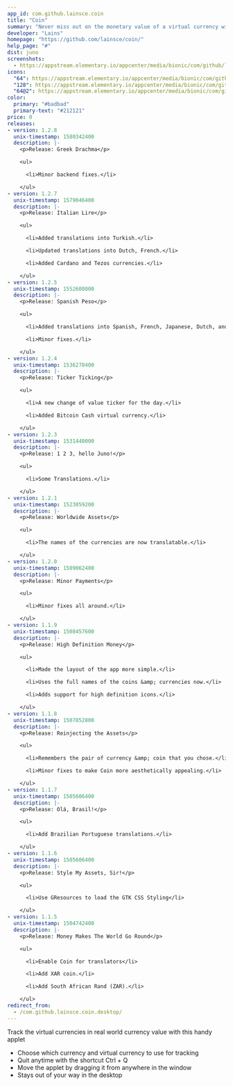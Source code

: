 ```yaml
---
app_id: com.github.lainsce.coin
title: "Coin"
summary: "Never miss out on the monetary value of a virtual currency with this handy applet"
developer: "Lains"
homepage: "https://github.com/lainsce/coin/"
help_page: "#"
dist: juno
screenshots:
  - https://appstream.elementary.io/appcenter/media/bionic/com/github/lainsce.coin/EDDA87A945DC222A9445ED9D5611ABA3/screenshots/image-1_orig.png
icons:
  "64": https://appstream.elementary.io/appcenter/media/bionic/com/github/lainsce.coin/EDDA87A945DC222A9445ED9D5611ABA3/icons/64x64/com.github.lainsce.coin_com.github.lainsce.coin.png
  "128": https://appstream.elementary.io/appcenter/media/bionic/com/github/lainsce.coin/EDDA87A945DC222A9445ED9D5611ABA3/icons/128x128/com.github.lainsce.coin_com.github.lainsce.coin.png
  "64@2": https://appstream.elementary.io/appcenter/media/bionic/com/github/lainsce.coin/EDDA87A945DC222A9445ED9D5611ABA3/icons/64x64@2/com.github.lainsce.coin_com.github.lainsce.coin.png
color:
  primary: "#badbad"
  primary-text: "#212121"
price: 0
releases:
- version: 1.2.8
  unix-timestamp: 1580342400
  description: |-
    <p>Release: Greek Drachma</p>

    <ul>

      <li>Minor backend fixes.</li>

    </ul>
- version: 1.2.7
  unix-timestamp: 1579046400
  description: |-
    <p>Release: Italian Lire</p>

    <ul>

      <li>Added translations into Turkish.</li>

      <li>Updated translations into Dutch, French.</li>

      <li>Added Cardano and Tezos currencies.</li>

    </ul>
- version: 1.2.5
  unix-timestamp: 1552608000
  description: |-
    <p>Release: Spanish Peso</p>

    <ul>

      <li>Added translations into Spanish, French, Japanese, Dutch, and Catalan.</li>

      <li>Minor fixes.</li>

    </ul>
- version: 1.2.4
  unix-timestamp: 1536278400
  description: |-
    <p>Release: Ticker Ticking</p>

    <ul>

      <li>A new change of value ticker for the day.</li>

      <li>Added Bitcoin Cash virtual currency.</li>

    </ul>
- version: 1.2.3
  unix-timestamp: 1531440000
  description: |-
    <p>Release: 1 2 3, hello Juno!</p>

    <ul>

      <li>Some Translations.</li>

    </ul>
- version: 1.2.1
  unix-timestamp: 1523059200
  description: |-
    <p>Release: Worldwide Assets</p>

    <ul>

      <li>The names of the currencies are now translatable.</li>

    </ul>
- version: 1.2.0
  unix-timestamp: 1509062400
  description: |-
    <p>Release: Minor Payments</p>

    <ul>

      <li>Minor fixes all around.</li>

    </ul>
- version: 1.1.9
  unix-timestamp: 1508457600
  description: |-
    <p>Release: High Definition Money</p>

    <ul>

      <li>Made the layout of the app more simple.</li>

      <li>Uses the full names of the coins &amp; currencies now.</li>

      <li>Adds support for high definition icons.</li>

    </ul>
- version: 1.1.8
  unix-timestamp: 1507852800
  description: |-
    <p>Release: Reinjecting the Assets</p>

    <ul>

      <li>Remembers the pair of currency &amp; coin that you chose.</li>

      <li>Minor fixes to make Coin more aesthetically appealing.</li>

    </ul>
- version: 1.1.7
  unix-timestamp: 1505606400
  description: |-
    <p>Release: Olá, Brasil!</p>

    <ul>

      <li>Add Brazilian Portuguese translations.</li>

    </ul>
- version: 1.1.6
  unix-timestamp: 1505606400
  description: |-
    <p>Release: Style My Assets, Sir!</p>

    <ul>

      <li>Use GResources to load the GTK CSS Styling</li>

    </ul>
- version: 1.1.5
  unix-timestamp: 1504742400
  description: |-
    <p>Release: Money Makes The World Go Round</p>

    <ul>

      <li>Enable Coin for translators</li>

      <li>Add XAR coin.</li>

      <li>Add South African Rand (ZAR).</li>

    </ul>
redirect_from:
  - /com.github.lainsce.coin.desktop/
---
```


<p>Track the virtual currencies in real world currency value with this handy applet</p>
<ul>
  <li>Choose which currency and virtual currency to use for tracking</li>
  <li>Quit anytime with the shortcut Ctrl + Q</li>
  <li>Move the applet by dragging it from anywhere in the window</li>
  <li>Stays out of your way in the desktop</li>
</ul>